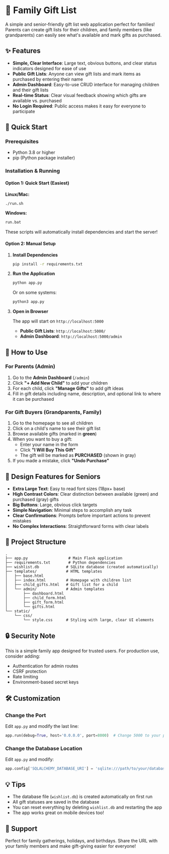 # 🎁 Family Gift List

A simple and senior-friendly gift list web application perfect for families! Parents can create gift lists for their children, and family members (like grandparents) can easily see what's available and mark gifts as purchased.

## ✨ Features

- **Simple, Clear Interface**: Large text, obvious buttons, and clear status indicators designed for ease of use
- **Public Gift Lists**: Anyone can view gift lists and mark items as purchased by entering their name
- **Admin Dashboard**: Easy-to-use CRUD interface for managing children and their gift lists
- **Real-time Status**: Clear visual feedback showing which gifts are available vs. purchased
- **No Login Required**: Public access makes it easy for everyone to participate

## 🚀 Quick Start

### Prerequisites

- Python 3.8 or higher
- pip (Python package installer)

### Installation & Running

#### Option 1: Quick Start (Easiest)

**Linux/Mac:**
```bash
./run.sh
```

**Windows:**
```bash
run.bat
```

These scripts will automatically install dependencies and start the server!

#### Option 2: Manual Setup

1. **Install Dependencies**
   ```bash
   pip install -r requirements.txt
   ```

2. **Run the Application**
   ```bash
   python app.py
   ```
   
   Or on some systems:
   ```bash
   python3 app.py
   ```

3. **Open in Browser**
   
   The app will start on `http://localhost:5000`

   - **Public Gift Lists**: `http://localhost:5000/`
   - **Admin Dashboard**: `http://localhost:5000/admin`

## 📖 How to Use

### For Parents (Admin)

1. Go to the **Admin Dashboard** (`/admin`)
2. Click **"+ Add New Child"** to add your children
3. For each child, click **"Manage Gifts"** to add gift ideas
4. Fill in gift details including name, description, and optional link to where it can be purchased

### For Gift Buyers (Grandparents, Family)

1. Go to the homepage to see all children
2. Click on a child's name to see their gift list
3. Browse available gifts (marked in **green**)
4. When you want to buy a gift:
   - Enter your name in the form
   - Click **"I Will Buy This Gift"**
   - The gift will be marked as **PURCHASED** (shown in gray)
5. If you made a mistake, click **"Undo Purchase"**

## 🎨 Design Features for Seniors

- **Extra Large Text**: Easy to read font sizes (18px+ base)
- **High Contrast Colors**: Clear distinction between available (green) and purchased (gray) gifts
- **Big Buttons**: Large, obvious click targets
- **Simple Navigation**: Minimal steps to accomplish any task
- **Clear Confirmations**: Prompts before important actions to prevent mistakes
- **No Complex Interactions**: Straightforward forms with clear labels

## 📁 Project Structure

```
.
├── app.py                  # Main Flask application
├── requirements.txt        # Python dependencies
├── wishlist.db            # SQLite database (created automatically)
├── templates/             # HTML templates
│   ├── base.html
│   ├── index.html         # Homepage with children list
│   ├── child_gifts.html   # Gift list for a child
│   └── admin/             # Admin templates
│       ├── dashboard.html
│       ├── child_form.html
│       ├── gift_form.html
│       └── gifts.html
└── static/
    └── css/
        └── style.css      # Styling with large, clear UI elements

```

## 🔒 Security Note

This is a simple family app designed for trusted users. For production use, consider adding:
- Authentication for admin routes
- CSRF protection
- Rate limiting
- Environment-based secret keys

## 🛠️ Customization

### Change the Port

Edit `app.py` and modify the last line:
```python
app.run(debug=True, host='0.0.0.0', port=8000)  # Change 5000 to your preferred port
```

### Change the Database Location

Edit `app.py` and modify:
```python
app.config['SQLALCHEMY_DATABASE_URI'] = 'sqlite:///path/to/your/database.db'
```

## 💡 Tips

- The database file (`wishlist.db`) is created automatically on first run
- All gift statuses are saved in the database
- You can reset everything by deleting `wishlist.db` and restarting the app
- The app works great on mobile devices too!

## 🤝 Support

Perfect for family gatherings, holidays, and birthdays. Share the URL with your family members and make gift-giving easier for everyone!
